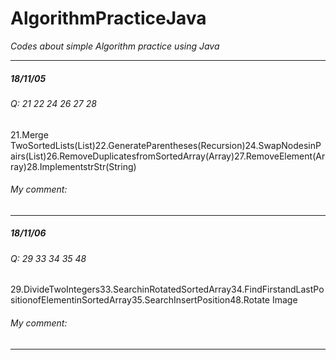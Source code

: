 # AlgorithmPracticeJava
*Codes about simple Algorithm practice using Java*

--------------------------------------------------------
##### 18/11/05
###### Q: 21 22 24 26 27 28
21.Merge TwoSortedLists(List)22.GenerateParentheses(Recursion)24.SwapNodesinPairs(List)26.RemoveDuplicatesfromSortedArray(Array)27.RemoveElement(Array)28.ImplementstrStr(String)
###### My comment: 
--------------------------------------------------------
##### 18/11/06
###### Q: 29 33 34 35 48
29.DivideTwoIntegers33.SearchinRotatedSortedArray34.FindFirstandLastPositionofElementinSortedArray35.SearchInsertPosition48.Rotate Image
###### My comment: 
--------------------------------------------------------
